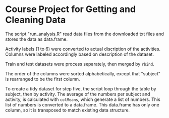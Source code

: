 # Course Project for Getting and Cleaning Data

The script "run_analysis.R" read data files from the downloaded txt files and stores the data as data.frame. 

Activity labels (1 to 6) were converted to actual discription of the activities. Columns were labeled accordingly based on description of the dataset.

Train and test datasets were process separately, then merged by `rbind`. 

The order of the columns were sorted alphabetically, except that "subject" is rearranged to be the first column. 

To create a tidy dataset for step five, the script loop through the table by subject, then by activity. The average of the numbers per subject and activity, is calculated with `colMeans`, which generate a list of numbers. This list of numbers is converted to a data.frame. This data.frame has only one column, so it is transposed to match existing data structure. 
